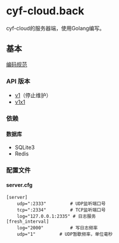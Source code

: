# cyf-cloud.back

cyf-cloud的服务器端，使用Golang编写。

## 基本

[编码规范](https://github.com/cyf-gh/api.cyf-cloud/blob/master/CodeStandard.md)

### API 版本
* [v1](https://github.com/cyf-gh/api.cyf-cloud/blob/master/v1/README.md)（停止维护）
* [v1x1](https://github.com/cyf-gh/api.cyf-cloud/blob/master/v1x1/README.md)

### 依赖
#### 数据库
* SQLite3
* Redis

### 配置文件 
#### server.cfg
```
[server]
    udp=":2333"			# UDP监听端口号
    tcp=":2334"			# TCP监听端口号
    log="127.0.0.1:2335" # 日志服务
[fresh_interval]
    log="2000"			# 写日志频率
    udp="1"			# UDP暂歇频率，单位毫秒
```
